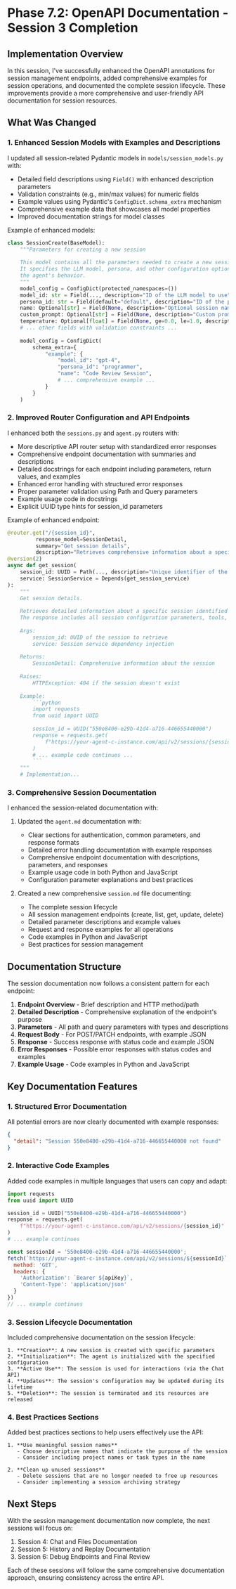 # Phase 7.2: OpenAPI Documentation - Session 3 Completion

## Implementation Overview

In this session, I've successfully enhanced the OpenAPI annotations for session management endpoints, added comprehensive examples for session operations, and documented the complete session lifecycle. These improvements provide a more comprehensive and user-friendly API documentation for session resources.

## What Was Changed

### 1. Enhanced Session Models with Examples and Descriptions

I updated all session-related Pydantic models in `models/session_models.py` with:

- Detailed field descriptions using `Field()` with enhanced description parameters
- Validation constraints (e.g., min/max values) for numeric fields
- Example values using Pydantic's `ConfigDict.schema_extra` mechanism
- Comprehensive example data that showcases all model properties
- Improved documentation strings for model classes

Example of enhanced models:

```python
class SessionCreate(BaseModel):
    """Parameters for creating a new session
    
    This model contains all the parameters needed to create a new session with an AI agent.
    It specifies the LLM model, persona, and other configuration options that determine
    the agent's behavior.
    """
    model_config = ConfigDict(protected_namespaces=())
    model_id: str = Field(..., description="ID of the LLM model to use")
    persona_id: str = Field(default="default", description="ID of the persona to use")
    name: Optional[str] = Field(None, description="Optional session name")
    custom_prompt: Optional[str] = Field(None, description="Custom prompt overriding the persona")
    temperature: Optional[float] = Field(None, ge=0.0, le=1.0, description="Temperature parameter for the model (0.0 to 1.0)")
    # ... other fields with validation constraints ...
    
    model_config = ConfigDict(
        schema_extra={
            "example": {
                "model_id": "gpt-4",
                "persona_id": "programmer",
                "name": "Code Review Session",
                # ... comprehensive example ...
            }
        }
    )
```

### 2. Improved Router Configuration and API Endpoints

I enhanced both the `sessions.py` and `agent.py` routers with:

- More descriptive API router setup with standardized error responses
- Comprehensive endpoint documentation with summaries and descriptions
- Detailed docstrings for each endpoint including parameters, return values, and examples
- Enhanced error handling with structured error responses
- Proper parameter validation using Path and Query parameters
- Example usage code in docstrings
- Explicit UUID type hints for session_id parameters

Example of enhanced endpoint:

```python
@router.get("/{session_id}", 
         response_model=SessionDetail,
         summary="Get session details",
         description="Retrieves comprehensive information about a specific session including its configuration")
@version(2)
async def get_session(
    session_id: UUID = Path(..., description="Unique identifier of the session to retrieve"),
    service: SessionService = Depends(get_session_service)
):
    """
    Get session details.
    
    Retrieves detailed information about a specific session identified by its UUID.
    The response includes all session configuration parameters, tools, and metadata.
    
    Args:
        session_id: UUID of the session to retrieve
        service: Session service dependency injection
        
    Returns:
        SessionDetail: Comprehensive information about the session
        
    Raises:
        HTTPException: 404 if the session doesn't exist
        
    Example:
        ```python
        import requests
        from uuid import UUID
        
        session_id = UUID("550e8400-e29b-41d4-a716-446655440000")
        response = requests.get(
            f"https://your-agent-c-instance.com/api/v2/sessions/{session_id}"
        )
        # ... example code continues ...
        ```
    """
    # Implementation...
```

### 3. Comprehensive Session Documentation

I enhanced the session-related documentation with:

1. Updated the `agent.md` documentation with:
   - Clear sections for authentication, common parameters, and response formats
   - Detailed error handling documentation with example responses
   - Comprehensive endpoint documentation with descriptions, parameters, and responses
   - Example usage code in both Python and JavaScript
   - Configuration parameter explanations and best practices

2. Created a new comprehensive `session.md` file documenting:
   - The complete session lifecycle
   - All session management endpoints (create, list, get, update, delete)
   - Detailed parameter descriptions and example values
   - Request and response examples for all operations
   - Code examples in Python and JavaScript
   - Best practices for session management

## Documentation Structure

The session documentation now follows a consistent pattern for each endpoint:

1. **Endpoint Overview** - Brief description and HTTP method/path
2. **Detailed Description** - Comprehensive explanation of the endpoint's purpose
3. **Parameters** - All path and query parameters with types and descriptions
4. **Request Body** - For POST/PATCH endpoints, with example JSON
5. **Response** - Success response with status code and example JSON
6. **Error Responses** - Possible error responses with status codes and examples
7. **Example Usage** - Code examples in Python and JavaScript

## Key Documentation Features

### 1. Structured Error Documentation

All potential errors are now clearly documented with example responses:

```json
{
  "detail": "Session 550e8400-e29b-41d4-a716-446655440000 not found"
}
```

### 2. Interactive Code Examples

Added code examples in multiple languages that users can copy and adapt:

```python
import requests
from uuid import UUID

session_id = UUID("550e8400-e29b-41d4-a716-446655440000")
response = requests.get(
    f"https://your-agent-c-instance.com/api/v2/sessions/{session_id}"
)
# ... example continues
```

```javascript
const sessionId = '550e8400-e29b-41d4-a716-446655440000';
fetch(`https://your-agent-c-instance.com/api/v2/sessions/${sessionId}`, {
  method: 'GET',
  headers: {
    'Authorization': `Bearer ${apiKey}`,
    'Content-Type': 'application/json'
  }
})
// ... example continues
```

### 3. Session Lifecycle Documentation

Included comprehensive documentation on the session lifecycle:

```
1. **Creation**: A new session is created with specific parameters
2. **Initialization**: The agent is initialized with the specified configuration
3. **Active Use**: The session is used for interactions (via the Chat API)
4. **Updates**: The session's configuration may be updated during its lifetime
5. **Deletion**: The session is terminated and its resources are released
```

### 4. Best Practices Sections

Added best practices sections to help users effectively use the API:

```
1. **Use meaningful session names**
   - Choose descriptive names that indicate the purpose of the session
   - Consider including project names or task types in the name
   
2. **Clean up unused sessions**
   - Delete sessions that are no longer needed to free up resources
   - Consider implementing a session archiving strategy
```

## Next Steps

With the session management documentation now complete, the next sessions will focus on:

1. Session 4: Chat and Files Documentation
2. Session 5: History and Replay Documentation
3. Session 6: Debug Endpoints and Final Review

Each of these sessions will follow the same comprehensive documentation approach, ensuring consistency across the entire API.